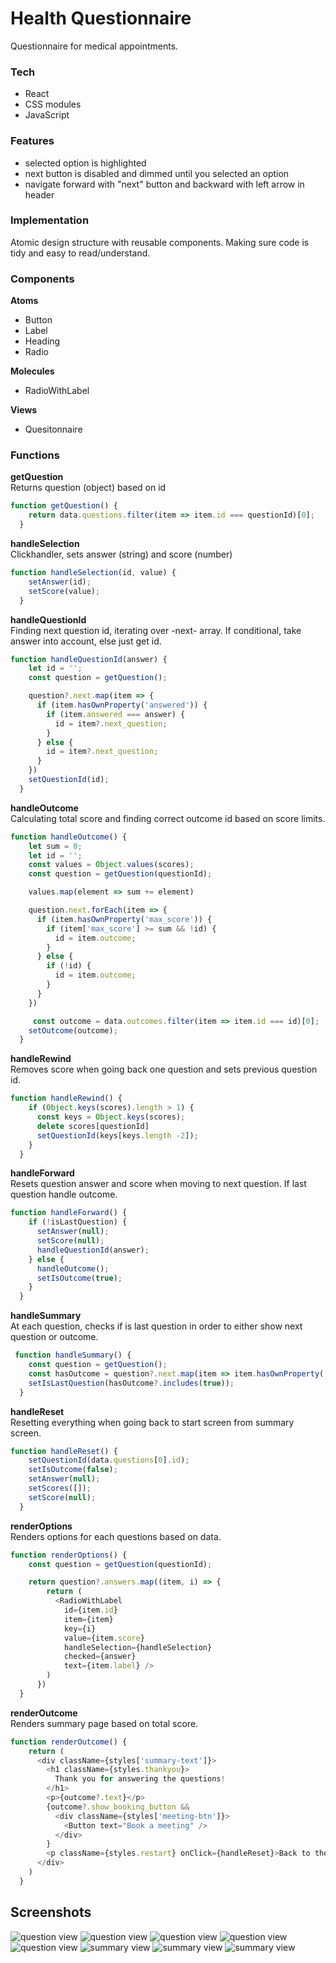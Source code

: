 # Health Questionnaire
Questionnaire for medical appointments.

### Tech
- React
- CSS modules
- JavaScript

### Features
- selected option is highlighted
- next button is disabled and dimmed until you selected an option
- navigate forward with "next" button and backward with left arrow in header

### Implementation
Atomic design structure with reusable components. Making sure code is tidy and easy to read/understand.

### Components
__Atoms__
- Button
- Label
- Heading
- Radio

__Molecules__
- RadioWithLabel

__Views__
- Quesitonnaire    

### Functions

__getQuestion__  
Returns question (object) based on id
```javascript
function getQuestion() {
    return data.questions.filter(item => item.id === questionId)[0];
  }
```
__handleSelection__  
Clickhandler, sets answer (string) and score (number)
```javascript
function handleSelection(id, value) {
    setAnswer(id);
    setScore(value);
  }
```

__handleQuestionId__  
Finding next question id, iterating over -next- array. If conditional, take answer into account, else just get id.

```javascript
function handleQuestionId(answer) {
    let id = '';
    const question = getQuestion();

    question?.next.map(item => {
      if (item.hasOwnProperty('answered')) {
        if (item.answered === answer) {
          id = item?.next_question;
        }
      } else {
        id = item?.next_question;
      }
    })
    setQuestionId(id);
  }
```
__handleOutcome__  
Calculating total score and finding correct outcome id based on score limits.

```javascript
function handleOutcome() {
    let sum = 0;
    let id = '';
    const values = Object.values(scores);
    const question = getQuestion(questionId);

    values.map(element => sum += element)

    question.next.forEach(item => {
      if (item.hasOwnProperty('max_score')) {
        if (item['max_score'] >= sum && !id) {
          id = item.outcome;
        }
      } else {
        if (!id) {
          id = item.outcome;
        }
      }
    })

	 const outcome = data.outcomes.filter(item => item.id === id)[0];
    setOutcome(outcome);
  }
```
__handleRewind__  
Removes score when going back one question and sets previous question id.

```javascript
function handleRewind() {
    if (Object.keys(scores).length > 1) {
      const keys = Object.keys(scores);
      delete scores[questionId]
      setQuestionId(keys[keys.length -2]);
    }
  }
```

__handleForward__  
Resets question answer and score when moving to next question. If last question handle outcome.

```javascript
function handleForward() {
    if (!isLastQuestion) {
      setAnswer(null);
      setScore(null);
      handleQuestionId(answer);
    } else {
      handleOutcome();
      setIsOutcome(true);
    }
  }
```

__handleSummary__  
At each question, checks if is last question in order to either show next question or outcome.

```javascript
 function handleSummary() {
    const question = getQuestion();
    const hasOutcome = question?.next.map(item => item.hasOwnProperty('outcome'));
    setIsLastQuestion(hasOutcome?.includes(true));
  }
```

__handleReset__  
Resetting everything when going back to start screen from summary screen.

```javascript
function handleReset() {
    setQuestionId(data.questions[0].id);
    setIsOutcome(false);
    setAnswer(null);
    setScores([]);
    setScore(null);
  }
```

__renderOptions__  
Renders options for each questions based on data.

```javascript
function renderOptions() {
    const question = getQuestion(questionId);

    return question?.answers.map((item, i) => {
        return (
          <RadioWithLabel
            id={item.id}
            item={item}
            key={i}
            value={item.score}
            handleSelection={handleSelection}
            checked={answer}
            text={item.label} />
        )
      })
  }
```
__renderOutcome__  
Renders summary page based on total score.

```javascript
function renderOutcome() {
    return (
      <div className={styles['summary-text']}>
        <h1 className={styles.thankyou}>
          Thank you for answering the questions!
        </h1>
        <p>{outcome?.text}</p>
        {outcome?.show_booking_button &&
          <div className={styles['meeting-btn']}>
            <Button text="Book a meeting" />
          </div>
        } 
        <p className={styles.restart} onClick={handleReset}>Back to the start screen</p>
      </div>
    )
  }
```

## Screenshots
![question view](./static/images/questionnaire1.png)
![question view](./static/images/questionnaire2.png)
![question view](./static/images/questionnaire3.png)
![question view](./static/images/questionnaire4.png)
![question view](./static/images/questionnaire5.png)
![summary view](./static/images/questionnaire6.png)
![summary view](./static/images/questionnaire7.png)
![summary view](./static/images/questionnaire8.png)